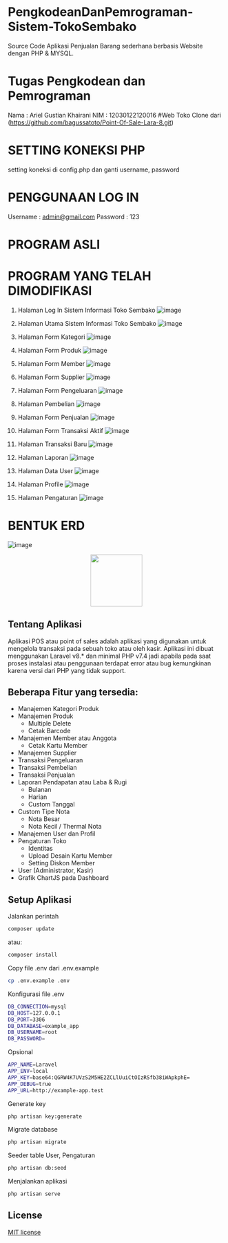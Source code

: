 # PengkodeanDanPemrograman-Sistem-TokoSembako
Source Code Aplikasi Penjualan Barang sederhana berbasis Website dengan PHP & MYSQL.

# Tugas Pengkodean dan Pemrograman
Nama : Ariel Gustian Khairani
NIM : 12030122120016
#Web Toko Clone dari (https://github.com/bagussatoto/Point-Of-Sale-Lara-8.git)

# SETTING KONEKSI PHP
setting koneksi di config.php dan ganti username, password

# PENGGUNAAN LOG IN
Username : admin@gmail.com
Password : 123

# PROGRAM ASLI

# PROGRAM YANG TELAH DIMODIFIKASI

1.	Halaman Log In Sistem Informasi Toko Sembako
![image](https://github.com/ArielGustianKhairani/PengkodeanDanPemrograman-Sistem-TokoSembako/assets/167192109/3588ddc6-95cf-472c-80e4-d6db057f9c0b)

3.	Halaman Utama Sistem Informasi Toko Sembako
![image](https://github.com/ArielGustianKhairani/PengkodeanDanPemrograman-Sistem-TokoSembako/assets/167192109/ed7c58c9-ab84-4252-a967-2cb34ac3921d)

5.	Halaman Form Kategori
![image](https://github.com/ArielGustianKhairani/PengkodeanDanPemrograman-Sistem-TokoSembako/assets/167192109/9cab9908-56ef-4b98-a580-8e8d911a20a2)

7.	Halaman Form Produk
![image](https://github.com/ArielGustianKhairani/PengkodeanDanPemrograman-Sistem-TokoSembako/assets/167192109/9258cafc-80dc-4ab7-98af-11b163eade51)

9.	Halaman Form Member
![image](https://github.com/ArielGustianKhairani/PengkodeanDanPemrograman-Sistem-TokoSembako/assets/167192109/8de4e5b7-2d1d-47fc-b7b2-7126b7373390)

11.	Halaman Form Supplier
![image](https://github.com/ArielGustianKhairani/PengkodeanDanPemrograman-Sistem-TokoSembako/assets/167192109/c136e35e-62d7-4ab2-8262-e832683ae1da)

13.	Halaman Form Pengeluaran
![image](https://github.com/ArielGustianKhairani/PengkodeanDanPemrograman-Sistem-TokoSembako/assets/167192109/7215b4cf-c7a6-4f9f-a483-2c5ddf284476)

15.	Halaman Pembelian
![image](https://github.com/ArielGustianKhairani/PengkodeanDanPemrograman-Sistem-TokoSembako/assets/167192109/33bbeaa4-73e5-46f9-afb8-fe3cea9149b4)

17.	Halaman Form Penjualan
![image](https://github.com/ArielGustianKhairani/PengkodeanDanPemrograman-Sistem-TokoSembako/assets/167192109/1792865f-3048-4002-a037-bed9cc6022ee)

19.	Halaman Form Transaksi Aktif
![image](https://github.com/ArielGustianKhairani/PengkodeanDanPemrograman-Sistem-TokoSembako/assets/167192109/920f348e-f9a6-484e-a657-18748917d509)

21.	Halaman Transaksi Baru
![image](https://github.com/ArielGustianKhairani/PengkodeanDanPemrograman-Sistem-TokoSembako/assets/167192109/0990f08b-fac9-4427-bc54-00515aec57d6)

23.	Halaman Laporan
![image](https://github.com/ArielGustianKhairani/PengkodeanDanPemrograman-Sistem-TokoSembako/assets/167192109/8cc88fc4-95be-41f9-b969-6b6ee6f0bda7)

25.	Halaman Data User
![image](https://github.com/ArielGustianKhairani/PengkodeanDanPemrograman-Sistem-TokoSembako/assets/167192109/267da156-e090-4519-8526-39f6ba33dbb2)

27.	Halaman Profile
![image](https://github.com/ArielGustianKhairani/PengkodeanDanPemrograman-Sistem-TokoSembako/assets/167192109/3e54565f-0d52-48bb-a206-531a0f81903d)

29.	Halaman Pengaturan
![image](https://github.com/ArielGustianKhairani/PengkodeanDanPemrograman-Sistem-TokoSembako/assets/167192109/d4f3c26a-a0c7-450e-b155-34c167273684)

# BENTUK ERD

![image](https://github.com/ArielGustianKhairani/PengkodeanDanPemrograman-Sistem-TokoSembako/assets/167192109/086aad83-8760-4c45-ad22-fa4fc338a08a)

<p align="center">
    <a href="https://github.com/sandinur157" target="_blank"><img src="https://raw.githubusercontent.com/sandinur157/tuturial-membuat-aplikasi-point-of-sales/main/public/img/logo.png" width="120"></a>
</p>

## Tentang Aplikasi

Aplikasi POS atau point of sales adalah aplikasi yang digunakan untuk mengelola transaksi pada sebuah toko atau oleh kasir. Aplikasi ini dibuat menggunakan Laravel v8.* dan minimal PHP v7.4 jadi apabila pada saat proses instalasi atau penggunaan terdapat error atau bug kemungkinan karena versi dari PHP yang tidak support.

## Beberapa Fitur yang tersedia:
- Manajemen Kategori Produk
- Manajemen Produk
  - Multiple Delete
  - Cetak Barcode
- Manajemen Member atau Anggota
  - Cetak Kartu Member
- Manajemen Supplier
- Transaksi Pengeluaran
- Transaksi Pembelian
- Transaksi Penjualan
- Laporan Pendapatan atau Laba & Rugi
  - Bulanan
  - Harian
  - Custom Tanggal
- Custom Tipe Nota
  - Nota Besar
  - Nota Kecil / Thermal Nota
- Manajemen User dan Profil
- Pengaturan Toko
  - Identitas
  - Upload Desain Kartu Member
  - Setting Diskon Member
- User (Administrator, Kasir)
- Grafik ChartJS pada Dashboard


## Setup Aplikasi
Jalankan perintah 
```bash
composer update
```
atau:
```bash
composer install
```
Copy file .env dari .env.example
```bash
cp .env.example .env
```
Konfigurasi file .env
```bash
DB_CONNECTION=mysql
DB_HOST=127.0.0.1
DB_PORT=3306
DB_DATABASE=example_app
DB_USERNAME=root
DB_PASSWORD=
```
Opsional
```bash
APP_NAME=Laravel
APP_ENV=local
APP_KEY=base64:QGRW4K7UVzS2M5HE2ZCLlUuiCtOIzRSfb38iWApkphE=
APP_DEBUG=true
APP_URL=http://example-app.test
```
Generate key
```bash
php artisan key:generate
```
Migrate database
```bash
php artisan migrate
```
Seeder table User, Pengaturan
```bash
php artisan db:seed
```
Menjalankan aplikasi
```bash
php artisan serve
```

## License

[MIT license](https://opensource.org/licenses/MIT)
